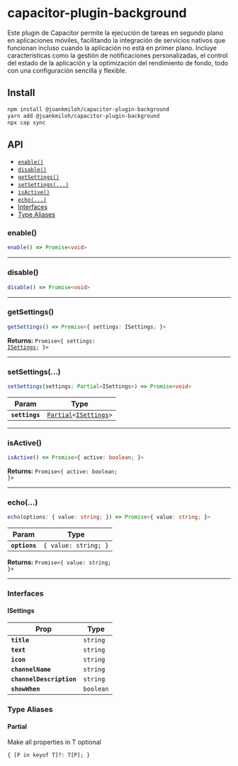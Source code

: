 # capacitor-plugin-background

Este plugin de Capacitor permite la ejecución de tareas en segundo plano en aplicaciones móviles, facilitando la integración de servicios nativos que funcionan incluso cuando la aplicación no está en primer plano. Incluye características como la gestión de notificaciones personalizadas, el control del estado de la aplicación y la optimización del rendimiento de fondo, todo con una configuración sencilla y flexible.

## Install

```bash
npm install @juankmiloh/capacitor-plugin-background
yarn add @juankmiloh/capacitor-plugin-background
npx cap sync
```

## API

<docgen-index>

* [`enable()`](#enable)
* [`disable()`](#disable)
* [`getSettings()`](#getsettings)
* [`setSettings(...)`](#setsettings)
* [`isActive()`](#isactive)
* [`echo(...)`](#echo)
* [Interfaces](#interfaces)
* [Type Aliases](#type-aliases)

</docgen-index>

<docgen-api>
<!--Update the source file JSDoc comments and rerun docgen to update the docs below-->

### enable()

```typescript
enable() => Promise<void>
```

--------------------


### disable()

```typescript
disable() => Promise<void>
```

--------------------


### getSettings()

```typescript
getSettings() => Promise<{ settings: ISettings; }>
```

**Returns:** <code>Promise&lt;{ settings: <a href="#isettings">ISettings</a>; }&gt;</code>

--------------------


### setSettings(...)

```typescript
setSettings(settings: Partial<ISettings>) => Promise<void>
```

| Param          | Type                                                                                  |
| -------------- | ------------------------------------------------------------------------------------- |
| **`settings`** | <code><a href="#partial">Partial</a>&lt;<a href="#isettings">ISettings</a>&gt;</code> |

--------------------


### isActive()

```typescript
isActive() => Promise<{ active: boolean; }>
```

**Returns:** <code>Promise&lt;{ active: boolean; }&gt;</code>

--------------------


### echo(...)

```typescript
echo(options: { value: string; }) => Promise<{ value: string; }>
```

| Param         | Type                            |
| ------------- | ------------------------------- |
| **`options`** | <code>{ value: string; }</code> |

**Returns:** <code>Promise&lt;{ value: string; }&gt;</code>

--------------------


### Interfaces


#### ISettings

| Prop                     | Type                 |
| ------------------------ | -------------------- |
| **`title`**              | <code>string</code>  |
| **`text`**               | <code>string</code>  |
| **`icon`**               | <code>string</code>  |
| **`channelName`**        | <code>string</code>  |
| **`channelDescription`** | <code>string</code>  |
| **`showWhen`**           | <code>boolean</code> |


### Type Aliases


#### Partial

Make all properties in T optional

<code>{ [P in keyof T]?: T[P]; }</code>

</docgen-api>

